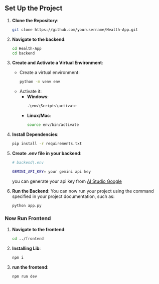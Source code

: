

## Set Up the Project

1. **Clone the Repository**:
   ```bash
   git clone https://github.com/yourusername/Health-App.git
   ```

2. **Navigate to the backend**:
   ```bash
   cd Health-App
   cd backend
   ```

3. **Create and Activate a Virtual Environment**:
   - Create a virtual environment:
     ```bash
     python -m venv env
     ```
   - Activate it:
     - **Windows**:
       ```cmd
       .\env\Scripts\activate
       ```
     - **Linux/Mac**:
       ```bash
       source env/bin/activate
       ```

4. **Install Dependencies**:
   ```bash
   pip install -r requirements.txt
   ```

5. **Create .env file in your backend**:
   ```bash
   # backend\.env

   GEMINI_API_KEY= your gemini api key
   ```
   you can generate your api key from [AI Studio Google](https://aistudio.google.com/app/apikey)
  

6. **Run the Backend**:
   You can now run your project using the command specified in your project documentation, such as:
   ```bash
   python app.py
   ```
### Now Run Frontend

1. **Navigate to the frontend**:
   ```bash
   cd ../frontend
   ```
2. **Installing Lib**:
   ```bash
   npm i
   ```
3. **run the frontend**:
   ```bash
   npm run dev
   ```